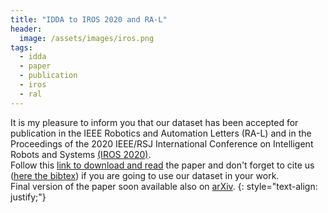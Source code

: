 ```yaml
---
title: "IDDA to IROS 2020 and RA-L"
header:
  image: /assets/images/iros.png
tags: 
  - idda
  - paper
  - publication
  - iros
  - ral
---
```



It is my pleasure to inform you that our dataset has been accepted for publication in the IEEE Robotics and 
Automation Letters (RA-L) and in the Proceedings of the 2020 IEEE/RSJ International Conference on Intelligent
Robots and Systems [(IROS 2020)](https://www.iros2020.org).
<br>
Follow this [link to download and read](https://ieeexplore.ieee.org/document/9140347) the paper and don't forget to cite 
us ([here the bibtex](/paper)) if you are going to use our dataset in your work. 
<br>
Final version of the paper soon available also on [arXiv](https://arxiv.org/abs/2004.08298). 
{: style="text-align: justify;"}


